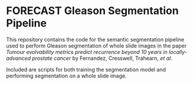 # FORECAST Gleason Segmentation Pipeline

This repository contains the code for the semantic segmentation pipeline used to perform Gleason segmentation of whole slide images in the paper *Tumour evolvability metrics predict recurrence beyond 10 years in locally-advanced prostate cancer* by Fernandez, Cresswell, Trahearn, *et al*.

Included are scripts for both training the segmentation model and performing segmentation on a whole slide image.
